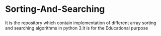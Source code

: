 # Sorting-And-Searching
It is the repository which contain implementation of different array sorting and searching algorithms in python 3.It is for the Educational purpose
